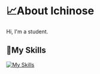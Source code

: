 # 📈About Ichinose
Hi, I'm a student.

## 📙My Skills
[![My Skills](https://skillicons.dev/icons?i=apple,arch,ubuntu,windows,py,cs,html,css,js,md,astro,nextjs,nodejs,tailwind,bootstrap,npm,git,github,docker,bash,unity,blender,figma,ai,ps,discord,gmail,instagram,notion,vscode,neovim,wordpress&theme=dark&perline=8)](https://skillicons.dev)
